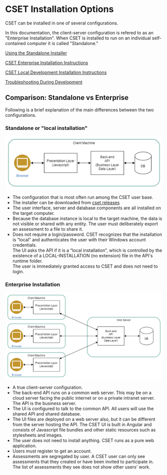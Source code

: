
# CSET Installation Options

CSET can be installed in one of several configurations.  

In this documentation, the client-server configuration is refered to as an "Enterprise Installation".
When CSET is installed to run on an individual self-contained computer it is called "Standalone."

[Using the Standalone Installer](stand_alone_install.md)

[CSET Enterprise Installation Instructions](enterprise_install.md)

[CSET Local Development Installation Instructions](local_dev_install.md)

[Troubleshooting During Development](trouble_shooting_dev.md)

## Comparison: Standalone vs Enterprise

Following is a brief explanation of the main differences between the two configurations.


### Standalone or "local installation"
![standalone configuration](img/standalone_config.png)
- The configuration that is most often run among the CSET user base.  
- The installer can be downloaded from [cset releases](https://github.com/cisagov/cset/releases/)
- The user interface, server and database components are all installed on the target computer.
- Because the database instance is local to the target machine, the data is not visible or shared with any entity.  The user must deliberately export an assessment to a file to share it.
- Does not require a login/password.  CSET recognizes that the installation is “local” and authenticates the user with their Windows account credentials.  
The UI asks the API if it is a “local installation”, which is controlled by the existence of a LOCAL-INSTALLATION (no extension) file in the API's runtime folder.  
The user is immediately granted access to CSET and does not need to login.



### Enterprise Installation
![enterprise configuration](img/enterprise_config.png)
- A true client-server configuration.	
- The back-end API runs on a common web server.  This may be on a cloud server facing the public internet or on a private intranet server.  The API is the business server.
- The UI is configured to talk to the common API.  All users will use the shared API and shared database.  
- The UI files are deployed on a web server also, but it can be different from the server hosting the API.  The CSET UI is built in Angular and consists of Javascript file bundles and other static resources such as stylesheets and images.
- The user does not need to install anything.  CSET runs as a pure web application.  
- Users must register to get an account.  
- Assessments are segregated by user. A CSET user can only see assessments that they created or have been invited to participate in.  The list of assessments they see does not show other users’ work.





